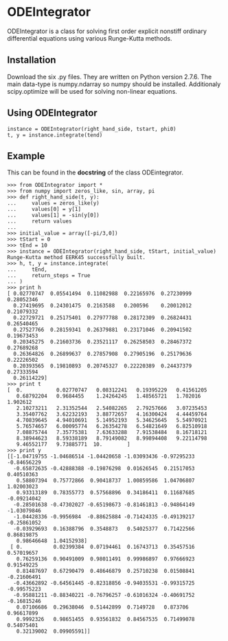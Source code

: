 # ODEIntegrator

ODEIntegrator is a class for solving first order explicit nonstiff ordinary differential equations using various Runge-Kutta methods. 

Installation
---
Download the six .py files. They are written on Python version 2.7.6. The main data-type is numpy.ndarray so numpy should be installed. Additionaly scipy.optimize will be used for solving non-linear equations.

Using ODEIntegrator
---
    instance = ODEIntegrator(right_hand_side, tstart, phi0)
    t, y = instance.integrate(tend)

Example
---
This can be found in the **docstring** of the class ODEintegrator.

    >>> from ODEIntegrator import *
	>>> from numpy import zeros_like, sin, array, pi
	>>> def right_hand_side(t, y):
	...     values = zeros_like(y)
	...     values[0] = y[1]
	...     values[1] = -sin(y[0])
	...     return values
	... 
	>>> initial_value = array([-pi/3,0])
	>>> tStart = 0
	>>> tEnd = 10
	>>> instance = ODEIntegrator(right_hand_side, tStart, initial_value)
	Runge-Kutta method EERK45 successfully built.
	>>> h, t, y = instance.integrate(
	...     tEnd,
	...     return_steps = True
	... )
	>>> print h
	[ 0.02770747  0.05541494  0.11082988  0.22165976  0.27230999  0.28052346
	  0.27419695  0.24301475  0.2163588   0.200596    0.20012012  0.21079332
	  0.22729721  0.25175401  0.27977788  0.28172309  0.26824431  0.26540465
	  0.27527766  0.28159341  0.26379881  0.23171046  0.20941502  0.19673453
	  0.20345275  0.21603736  0.23521117  0.26258503  0.28467372  0.27689268
	  0.26364826  0.26899637  0.27857908  0.27905196  0.25179636  0.22226502
	  0.20393565  0.19810893  0.20745327  0.22220389  0.24437379  0.27333594
	  0.26114229]
	>>> print t
	[  0.           0.02770747   0.08312241   0.19395229   0.41561205
	   0.68792204   0.9684455    1.24264245   1.48565721   1.702016     1.902612
	   2.10273211   2.31352544   2.54082265   2.79257666   3.07235453
	   3.35407762   3.62232193   3.88772657   4.16300424   4.44459764
	   4.70839645   4.94010691   5.14952193   5.34625645   5.54970921
	   5.76574657   6.00095774   6.26354278   6.54821649   6.82510918
	   7.08875744   7.35775381   7.63633288   7.91538484   8.16718121
	   8.38944623   8.59338189   8.79149082   8.99894408   9.22114798
	   9.46552177   9.73885771  10.        ]
	>>> print y
	[[-1.04719755 -1.04686514 -1.04420658 -1.03093436 -0.97295233 -0.84656229
	  -0.65872635 -0.42888388 -0.19876298  0.01626545  0.21517053  0.40510363
	   0.58807394  0.75772866  0.90418737  1.00859586  1.04706807  1.02003023
	   0.93313189  0.78355773  0.57568896  0.34186411  0.11687685 -0.09214042
	  -0.28501638 -0.47302027 -0.65198673 -0.81461813 -0.94864149 -1.03079846
	  -1.04428336 -0.9956984  -0.88625884 -0.71424335 -0.49139217 -0.25861052
	  -0.03929693  0.16388796  0.3548873   0.54025377  0.71422566  0.86819875
	   0.98646648  1.04152938]
	 [ 0.          0.02399384  0.07194461  0.16743713  0.35457516  0.57019657
	   0.76259136  0.90491009  0.98011491  0.99986897  0.97666923  0.91549225
	   0.81487697  0.67290479  0.48646879  0.25710238  0.01508841 -0.21606491
	  -0.43662892 -0.64561445 -0.82318856 -0.94035531 -0.99315725 -0.99575223
	  -0.95881211 -0.88340221 -0.76796257 -0.61016324 -0.40691752 -0.16815246
	   0.07106686  0.29638046  0.51442899  0.7149728   0.873706    0.96617899
	   0.9992326   0.98651455  0.93561832  0.84567535  0.71499078  0.54075401
	   0.32139002  0.09905591]]
